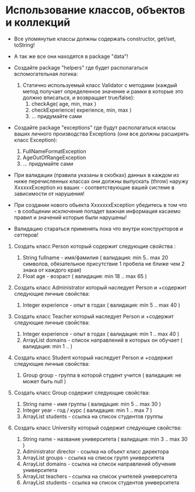 # Использование классов, объектов и коллекций

* Все упомянутые классы должны содержать constructor, get/set, toString!
* А так же все они находятся в package "data"!
* Создайте package "helpers" где будет располагаться вспомогательная логика:
  1. Статично используемый класс Validator с методами (каждый метод получает определенное значение и рамки в которые это должно вписаться, и возвращает true/false):
     1. checkAge( age, min, max )   
     2. checkExperience( experience, min, max )
     3. ... придумайте сами

* Создайте package "exceptions" где будут располагаться классы ваших личного производства Exceptions (они все должны раcширять класс Exception):    
  1. FullNameFormatException
  2. AgeOutOfRangeException
  3. ... придумайте сами 

* При валидации (правила указаны в скобках) данных в каждом из ниже перечисленных классах они должны выпускать (throw) наружу XxxxxxException из ваших - соответствующие вашей системе в зависимости от нарушения!
* При создании нового обьекта XxxxxxxException убедитесь в том что - в сообщении исключения попадет важная информация касаемо правил и значений которые были нарушены!
* Валидацию стараться применять пока что внутри конструкторов и сеттеров!

1. Создать класс Person который содержит следующие свойства :
   1. String fullname               - имя/фамилия ( валидация:  min 5.. max 20 символов, обязательное присутствие 1 пробела не ближе чем 2 знака от каждого края)
   2. Float  age                    - возраст ( валидация:  min 18 .. max 65 )

2. Создать класс Administrator который наследует Person и +содержит следующие личные свойства:
   1. Integer experience            - опыт в годах ( валидация:  min 5 .. max 40 )

3. Создать класс Teacher который наследует Person и +содержит следующие личные свойства:
   1. Integer experience            - опыт в годах ( валидация:  min 1 .. max 40 )
   2. ArrayList<String> domains     - список направлений в которых он обучает ( валидация:  min 1 .. )
    
4. Создать класс Student который наследует Person и +содержит следующие личные свойства:
   1. Group group                   - группа в которой студент учится ( валидация:  не может быть null )

5. Создать класс Group содержит следующие свойства:
   1. String name                   - имя группы ( валидация:  min 5 .. max 30 )
   2. Integer year                  - год / курс ( валидация:  min 1 .. max 7 )
   3. ArrayList<Student> students   - ссылка на список студентов группы

6. Создать класс University который содержит следующие свойства:
   1. String name                   - название университета ( валидация:  min 3 .. max 30 )
   2. Administrator director        - ссылка на объект класс директора
   3. ArrayList<Group> groups       - ссылка на список групп университета
   4. ArrayList<String> domains     - ссылка на список направлений обучения университета
   5. ArrayList<Teacher> teachers   - ссылка на список учителей университета
   6. ArrayList<Student> students   - ссылка на список студентов университета